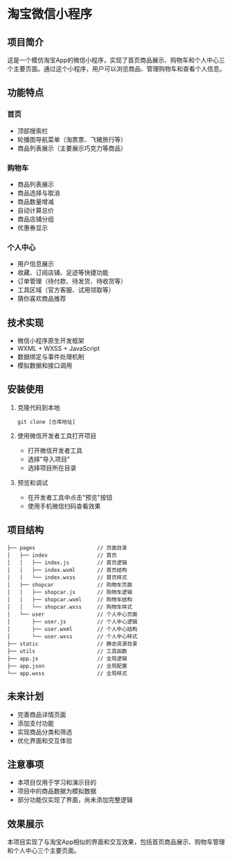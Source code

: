 # 淘宝微信小程序

## 项目简介

这是一个模仿淘宝App的微信小程序，实现了首页商品展示、购物车和个人中心三个主要页面。通过这个小程序，用户可以浏览商品、管理购物车和查看个人信息。

## 功能特点

### 首页
- 顶部搜索栏
- 轮播图导航菜单（淘票票、飞猪旅行等）
- 商品列表展示（主要展示巧克力等商品）

### 购物车
- 商品列表展示
- 商品选择与取消
- 商品数量增减
- 自动计算总价
- 商品店铺分组
- 优惠券显示

### 个人中心
- 用户信息展示
- 收藏、订阅店铺、足迹等快捷功能
- 订单管理（待付款、待发货、待收货等）
- 工具区域（官方客服、试用领取等）
- 猜你喜欢商品推荐

## 技术实现

- 微信小程序原生开发框架
- WXML + WXSS + JavaScript
- 数据绑定与事件处理机制
- 模拟数据和接口调用

## 安装使用

1. 克隆代码到本地
   ```
   git clone [仓库地址]
   ```

2. 使用微信开发者工具打开项目
   - 打开微信开发者工具
   - 选择"导入项目"
   - 选择项目所在目录

3. 预览和调试
   - 在开发者工具中点击"预览"按钮
   - 使用手机微信扫码查看效果

## 项目结构

```
├── pages                    // 页面目录
│   ├── index                // 首页
│   │   ├── index.js         // 首页逻辑
│   │   ├── index.wxml       // 首页结构  
│   │   └── index.wxss       // 首页样式
│   ├── shopcar              // 购物车页面
│   │   ├── shopcar.js       // 购物车逻辑
│   │   ├── shopcar.wxml     // 购物车结构
│   │   └── shopcar.wxss     // 购物车样式
│   └── user                 // 个人中心页面
│       ├── user.js          // 个人中心逻辑
│       ├── user.wxml        // 个人中心结构
│       └── user.wxss        // 个人中心样式
├── static                   // 静态资源目录
├── utils                    // 工具函数
├── app.js                   // 全局逻辑
├── app.json                 // 全局配置
└── app.wxss                 // 全局样式
```

## 未来计划

- 完善商品详情页面
- 添加支付功能
- 实现商品分类和筛选
- 优化界面和交互体验

## 注意事项

- 本项目仅用于学习和演示目的
- 项目中的商品数据为模拟数据
- 部分功能仅实现了界面，尚未添加完整逻辑

## 效果展示

本项目实现了与淘宝App相似的界面和交互效果，包括首页商品展示、购物车管理和个人中心三个主要页面。 